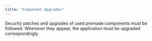 ```yaml
---
title: "Component Upgrades"
---
```

Security patches and upgrades of used premade components must be followed. Whenever they appear, the application must be upgraded correspondingly.
